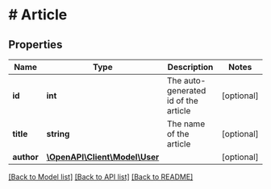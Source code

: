 # # Article

## Properties

| Name       | Type                                      | Description                          | Notes      |
| ---------- | ----------------------------------------- | ------------------------------------ | ---------- |
| **id**     | **int**                                   | The auto-generated id of the article | [optional] |
| **title**  | **string**                                | The name of the article              | [optional] |
| **author** | [**\OpenAPI\Client\Model\User**](User.md) |                                      | [optional] |

[[Back to Model list]](../../README.md#models) [[Back to API list]](../../README.md#endpoints) [[Back to README]](../../README.md)

